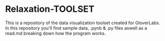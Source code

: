 # Relaxation-TOOLSET
This is a repository of the data visualization toolset created for GloverLabs. In this repository you'll find sample data, .pynb &amp; .py files aswell as a read.md breaking down how the program works.
